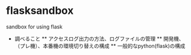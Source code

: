 flasksandbox
============

sandbox for using flask

* 調べること
** アクセスログ出力の方法、ログファイルの管理
** 開発機、（プレ機）、本番機の環境切り替えの構成
** 一般的なpython(flask)の構成

